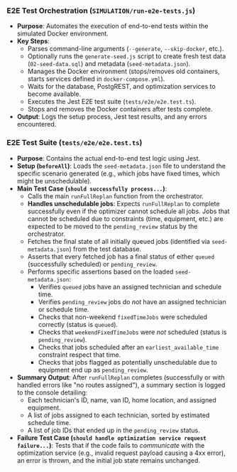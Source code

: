### E2E Test Orchestration (`SIMULATION/run-e2e-tests.js`)

*   **Purpose**: Automates the execution of end-to-end tests within the simulated Docker environment.
*   **Key Steps**:
    *   Parses command-line arguments (`--generate`, `--skip-docker`, etc.).
    *   Optionally runs the `generate-seed.js` script to create fresh test data (`02-seed-data.sql`) and metadata (`seed-metadata.json`).
    *   Manages the Docker environment (stops/removes old containers, starts services defined in `docker-compose.yml`).
    *   Waits for the database, PostgREST, and optimization services to become available.
    *   Executes the Jest E2E test suite (`tests/e2e/e2e.test.ts`).
    *   Stops and removes the Docker containers after tests complete.
*   **Output**: Logs the setup process, Jest test results, and any errors encountered.

### E2E Test Suite (`tests/e2e/e2e.test.ts`)

*   **Purpose**: Contains the actual end-to-end test logic using Jest.
*   **Setup (`beforeAll`)**: Loads the `seed-metadata.json` file to understand the specific scenario generated (e.g., which jobs have fixed times, which might be unschedulable).
*   **Main Test Case (`should successfully process...`)**:
    *   Calls the main `runFullReplan` function from the orchestrator.
    *   **Handles unschedulable jobs**: Expects `runFullReplan` to complete successfully even if the optimizer cannot schedule all jobs. Jobs that cannot be scheduled due to constraints (time, equipment, etc.) are expected to be moved to the `pending_review` status by the orchestrator.
    *   Fetches the final state of all initially queued jobs (identified via `seed-metadata.json`) from the test database.
    *   Asserts that every fetched job has a final status of either `queued` (successfully scheduled) or `pending_review`.
    *   Performs specific assertions based on the loaded `seed-metadata.json`:
        *   Verifies `queued` jobs have an assigned technician and schedule time.
        *   Verifies `pending_review` jobs do *not* have an assigned technician or schedule time.
        *   Checks that non-weekend `fixedTimeJobs` were scheduled correctly (status is `queued`).
        *   Checks that `weekendFixedTimeJobs` were *not* scheduled (status is `pending_review`).
        *   Checks that jobs scheduled after an `earliest_available_time` constraint respect that time.
        *   Checks that jobs flagged as potentially unschedulable due to equipment end up as `pending_review`.
*   **Summary Output**: After `runFullReplan` completes (successfully or with handled errors like "no routes assigned"), a summary section is logged to the console detailing:
    *   Each technician's ID, name, van ID, home location, and assigned equipment.
    *   A list of jobs assigned to each technician, sorted by estimated schedule time.
    *   A list of job IDs that ended up in the `pending_review` status.
*   **Failure Test Case (`should handle optimization service request failure...`)**: Tests that if the code fails to *communicate* with the optimization service (e.g., invalid request payload causing a 4xx error), an error is thrown, and the initial job state remains unchanged.
